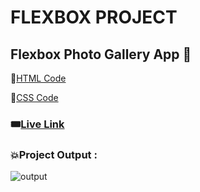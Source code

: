 # FLEXBOX PROJECT
## Flexbox Photo Gallery App  🤖

📌[HTML Code](./index.html)

📌[CSS Code](./styles.css)

### 🎟️[Live Link]() 


### 💥Project Output :  
![output]()
